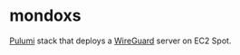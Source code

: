 # mondoxs
[Pulumi](https://www.pulumi.com) stack that deploys a [WireGuard](https://www.wireguard.com) server on EC2 Spot.
